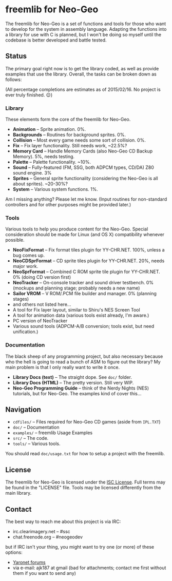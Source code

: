 freemlib for Neo-Geo
====================
The freemlib for Neo-Geo is a set of functions and tools for those who want to
develop for the system in assembly language. Adapting the functions into a library
for use with C is planned, but I won't be doing so myself until the codebase is
better developed and battle tested.

Status
------
The primary goal right now is to get the library coded, as well as provide
examples that use the library. Overall, the tasks can be broken down as follows:

(All percentage completions are estimates as of 2015/02/16. No project is ever truly finished. :wink:)

### Library ###
These elements form the core of the freemlib for Neo-Geo.

* **Animation** &ndash; Sprite animation. 0%.
* **Backgrounds** &ndash; Routines for background sprites. 0%.
* **Collision** &ndash; Most every game needs some sort of collision. 0%.
* **Fix** &ndash; Fix layer functionality. Still needs work, ~22.5%?
* **Memory Card** &ndash; Handle Memory Cards (also Neo-Geo CD Backup Memory). 5%, needs testing.
* **Palette** &ndash; Palette functionality. ~10%.
* **Sound** &ndash; Fully-featured (FM, SSG, both ADPCM types, CD/DA) Z80 sound engine. 3%
* **Sprites** &ndash; General sprite functionality (considering the Neo-Geo is all about sprites). ~20-30%?
* **System** &ndash; Various system functions. 1%.

Am I missing anything? Please let me know. (Input routines for non-standard controllers
and for other purposes might be provided later.)

### Tools ###
Various tools to help you produce content for the Neo-Geo. Special consideration
should be made for Linux (and OS X) compatibility whenever possible.

* **NeoFixFormat** &ndash; Fix format tiles plugin for YY-CHR.NET. 100%, unless a bug comes up.
* **NeoCDSprFormat** &ndash; CD sprite tiles plugin for YY-CHR.NET. 20%, needs major work.
* **NeoSprFormat** &ndash; Combined C ROM sprite tile plugin for YY-CHR.NET. 0% (doing CD version first)
* **NeoTracker** &ndash; On-console tracker and sound driver testbench. 0% (mockups and planning stage; probably needs a new name)
* **Sailor VROM** &ndash; V ROM/.PCM file builder and manager. 0% (planning stages)
* and others not listed here...
 * A tool for Fix layer layout, similar to Shiru's NES Screen Tool
 * A tool for animation data (various tools exist already, I'm aware.)
 * PC version of NeoTracker
 * Various sound tools (ADPCM-A/B conversion; tools exist, but need unification.)

### Documentation ###
The black sheep of any programming project, but also necessary because who the hell is
going to read a bunch of ASM to figure out the library? My main problem is that I
only really want to write it once.

* **Library Docs (text)** &ndash; The straight dope. See `doc/` folder.
* **Library Docs (HTML)** &ndash; The pretty version. Still very WIP.
* **Neo-Geo Programming Guide** &ndash; think of the Nerdy Nights (NES) tutorials,
but for Neo-Geo. The examples kind of cover this...

Navigation
----------
* `cdfiles/` &ndash; Files required for Neo-Geo CD games (aside from `IPL.TXT`)
* `doc/` &ndash; Documentation
* `examples/` &ndash; freemlib Usage Examples
* `src/` &ndash; The code.
* `tools/` &ndash; Various tools.

You should read `doc/usage.txt` for how to setup a project with the freemlib.

License
-------
The freemlib for Neo-Geo is licensed under the [ISC License](http://opensource.org/licenses/ISC).
Full terms may be found in the "LICENSE" file.
Tools may be licensed differently from the main library.

Contact
-------
The best way to reach me about this project is via IRC:
* irc.clearimagery.net &ndash; #ssc
* chat.freenode.org &ndash; #neogeodev

but if IRC isn't your thing, you might want to try one (or more) of these options:
* [Yaronet forums](http://www.yaronet.com/en/sujets.php?f=417)
* via e-mail: ajk187 at gmail (bad for attachments; contact me first without them
if you want to send any)
